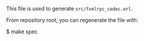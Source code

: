 This file is used to generate `src/fxmlrpc_codec.erl`.

From repository root, you can regenerate the file with:

$ make spec
